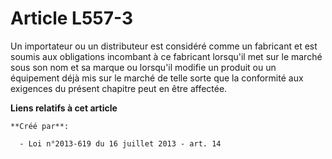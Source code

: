 # Article L557-3

Un importateur ou un distributeur est considéré comme un fabricant et est soumis aux obligations incombant à ce fabricant
lorsqu'il met sur le marché sous son nom et sa marque ou lorsqu'il modifie un produit ou un équipement déjà mis sur le marché
de telle sorte que la conformité aux exigences du présent chapitre peut en être affectée.

**Liens relatifs à cet article**

	**Créé par**:

	  - Loi n°2013-619 du 16 juillet 2013 - art. 14
